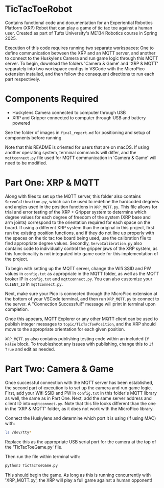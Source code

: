 # TicTacToeRobot
Contains functional code and documentation for an Experiential Robotics Platform (XRP) Robot that can play a game of tic tac toe against a human user. Created as part of Tufts University's ME134 Robotics course in Spring 2025. 

Execution of this code requires running two separate workspaces: One to define communication between the XRP and an MQTT server, and another to connect to the Huskylens Camera and run game logic through this MQTT server. To begin, download the folders 'Camera & Game' and 'XRP & MQTT' separately into two workspace configs in VSCode with the MicroPico extension installed, and then follow the consequent directions to run each part respectively. 

# Components Required
- Huskylens Camera connected to computer through USB
- XRP and Gripper connected to computer through USB and battery powered

See the folder of images in `final_report.md` for positioning and setup of components before running.

Note that this README is oriented for users that are on macOS. If using another operating system, terminal commands will differ, and the `mqttconnect.py` file used for MQTT communication in 'Camera & Game' will need to be modified. 

# Part One: XRP & MQTT

Along with files to set up the MQTT server, this folder also contains `ServoCalibration.py`, which can be used to redefine the hardcoded degrees and angles used in the position functions in `XRP_MQTT.py`. This file allows for trial and error testing of the XRP + Gripper system to determine which degree values for each degree of freedom of the system (XRP base and arm joints) correspond to the orientation required for each space on the board. If using a different XRP system than the original in this project, first run the existing position functions, and if they do not line up properly with the spaces on the tic tac toe board being used, use the calibration file to find appropriate degree values. Secondly, `ServoCalibration.py` also contains code to individually control the gripper jaws of the XRP system, as this functionality is not integrated into game code for this implementation of the project. 

To begin with setting up the MQTT server, change the Wifi SSID and PW values in `config.txt` as appropriate in the MQTT folder, as well as the MQTT broker IP in `config.txt` and `mqttconnect.py`. You can also customize your `CLIENT_ID` in `mqttconnect.py`.

Next, make sure your Pico is connected through the MicroPico extension at the bottom of your VSCode terminal, and then run `XRP_MQTT.py` to connect to the server. A "Connection Successful!" message will print in terminal upon completion. 

Once this appears, MQTT Explorer or any other MQTT client can be used to publish integer messages to `topic/TicTacToePosition`, and the XRP should move to the appropriate orientation for each given position. 

`XRP_MQTT.py` also contains publishing testing code within an included `If False` block. To troubleshoot any issues with publishing, change this to `If True` and edit as needed.

# Part Two: Camera & Game

Once successful connection with the MQTT server has been established, the second part of execution is to set up the camera and run game logic. First, add your Wifi SSID and PW in `config.txt` in this folder's MQTT library as well, the same as in Part One. Next, add the same server address and client ID into `mqttconnect.py`. Note that this file looks different than the one in the 'XRP & MQTT' folder, as it does not work with the MicroPico library. 

Connect the Huskylens and determine which port it is using (if using MAC) with:

```bash
ls /dev/tty*
```
Replace this as the appropriate USB serial port for the camera at the top of the 'TicTacToeGame.py' file. 

Then run the file within terminal with: 

```bash
python3 TicTacToeGame.py
```
This should begin the game. As long as this is running concurrently with 'XRP_MQTT.py', the XRP will play a full game against a human opponent! 

